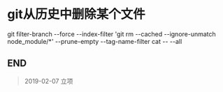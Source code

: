 # git从历史中删除某个文件

git filter-branch --force --index-filter 'git rm --cached --ignore-unmatch node_module/*' --prune-empty --tag-name-filter cat -- --all

## END

>   2019-02-07  立项